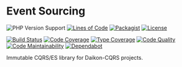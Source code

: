 # Event Sourcing

![PHP Version Support](https://badgen.net/packagist/php/daikon/event-sourcing?color=blue)
[![Lines of Code](https://badgen.net/codeclimate/loc/daikon-cqrs/event-sourcing)](https://codeclimate.com/github/daikon-cqrs/event-sourcing/code?sort=-loc)
[![Packagist](https://badgen.net/packagist/name/daikon/event-sourcing?color=blue)](https://packagist.org/packages/daikon/event-sourcing)
[![License](https://badgen.net/github/license/daikon-cqrs/event-sourcing)](https://github.com/daikon-cqrs/event-sourcing/blob/master/LICENSE)

[![Build Status](https://badgen.net/travis/daikon-cqrs/event-sourcing?label=build)](https://travis-ci.com/daikon-cqrs/event-sourcing)
[![Code Coverage](https://badgen.net/codecov/c/github/daikon-cqrs/event-sourcing)](https://codecov.io/gh/daikon-cqrs/event-sourcing)
[![Type Coverage](https://shepherd.dev/github/daikon-cqrs/event-sourcing/coverage.svg)](https://shepherd.dev/github/daikon-cqrs/event-sourcing)
[![Code Quality](https://img.shields.io/scrutinizer/quality/g/daikon-cqrs/event-sourcing/master)](https://scrutinizer-ci.com/g/daikon-cqrs/event-sourcing/?branch=master)
[![Code Maintainability](https://badgen.net/codeclimate/maintainability/daikon-cqrs/event-sourcing)](https://codeclimate.com/github/daikon-cqrs/event-sourcing)
[![Dependabot](https://badgen.net/github/dependabot/daikon-cqrs/event-sourcing)](https://github.com/daikon-cqrs/event-sourcing/network/updates)

Immutable CQRS/ES library for Daikon-CQRS projects.
